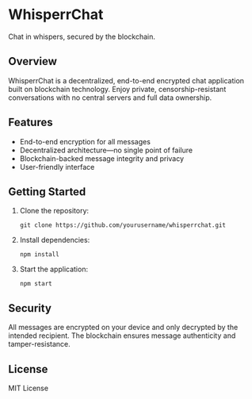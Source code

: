 # WhisperrChat

Chat in whispers, secured by the blockchain.

## Overview

WhisperrChat is a decentralized, end-to-end encrypted chat application built on blockchain technology. Enjoy private, censorship-resistant conversations with no central servers and full data ownership.

## Features

- End-to-end encryption for all messages
- Decentralized architecture—no single point of failure
- Blockchain-backed message integrity and privacy
- User-friendly interface

## Getting Started

1. Clone the repository:
   ```
   git clone https://github.com/yourusername/whisperrchat.git
   ```
2. Install dependencies:
   ```
   npm install
   ```
3. Start the application:
   ```
   npm start
   ```

## Security

All messages are encrypted on your device and only decrypted by the intended recipient. The blockchain ensures message authenticity and tamper-resistance.

## License

MIT License